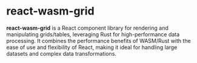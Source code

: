 # react-wasm-grid

<b>react-wasm-grid</b> is a React component library for rendering and manipulating grids/tables, leveraging Rust for high-performance data processing. It combines the performance benefits of WASM/Rust with the ease of use and flexibility of React, making it ideal for handling large datasets and complex data transformations.
